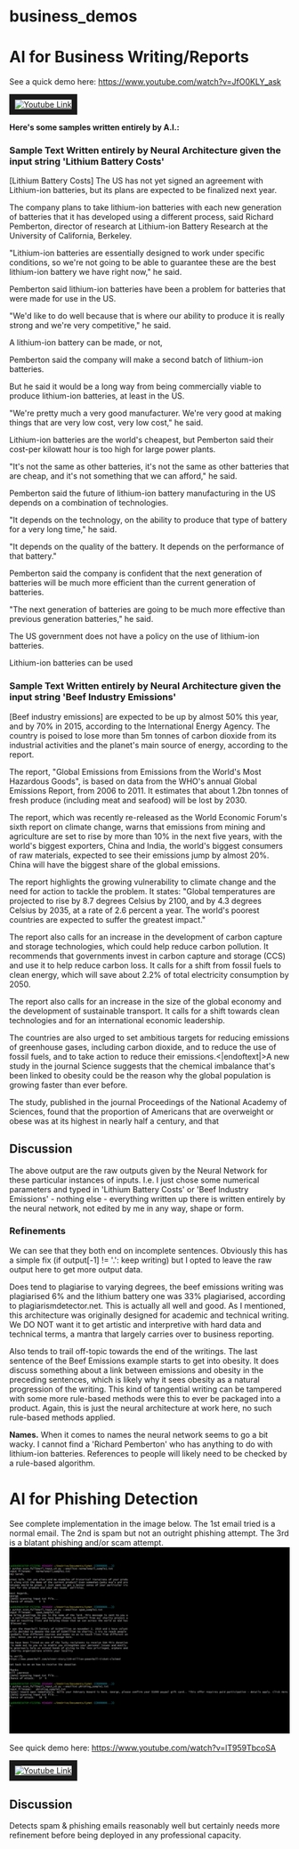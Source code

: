# business_demos
# AI for Business Writing/Reports 
See a quick demo here:
https://www.youtube.com/watch?v=JfO0KLY_ask

<a href="http://www.youtube.com/watch?feature=player_embedded&v=JfO0KLY_ask
" target="_blank"><img src="http://img.youtube.com/vi/JfO0KLY_ask/0.jpg" 
alt="Youtube Link" width="240" height="180" border="10" /></a>

**Here's some samples written entirely by A.I.:**

### Sample Text Written entirely by Neural Architecture given the input string 'Lithium Battery Costs'
[Lithium Battery Costs] The US has not yet signed an agreement with Lithium-ion batteries, but its plans are expected to be finalized next year.

The company plans to take lithium-ion batteries with each new generation of batteries that it has developed using a different process, said Richard Pemberton, director of research at Lithium-ion Battery Research at the University of California, Berkeley.

"Lithium-ion batteries are essentially designed to work under specific conditions, so we're not going to be able to guarantee these are the best lithium-ion battery we have right now," he said.

Pemberton said lithium-ion batteries have been a problem for batteries that were made for use in the US.

"We'd like to do well because that is where our ability to produce it is really strong and we're very competitive," he said.

A lithium-ion battery can be made, or not,

Pemberton said the company will make a second batch of lithium-ion batteries.

But he said it would be a long way from being commercially viable to produce lithium-ion batteries, at least in the US.

"We're pretty much a very good manufacturer. We're very good at making things that are very low cost, very low cost," he said.

Lithium-ion batteries are the world's cheapest, but Pemberton said their cost-per kilowatt hour is too high for large power plants.

"It's not the same as other batteries, it's not the same as other batteries that are cheap, and it's not something that we can afford," he said.

Pemberton said the future of lithium-ion battery manufacturing in the US depends on a combination of technologies.

"It depends on the technology, on the ability to produce that type of battery for a very long time," he said.

"It depends on the quality of the battery. It depends on the performance of that battery."

Pemberton said the company is confident that the next generation of batteries will be much more efficient than the current generation of batteries.

"The next generation of batteries are going to be much more effective than previous generation batteries," he said.

The US government does not have a policy on the use of lithium-ion batteries.

Lithium-ion batteries can be used 

### Sample Text Written entirely by Neural Architecture given the input string 'Beef Industry Emissions'
[Beef industry emissions] are expected to be up by almost 50% this year, and by 70% in 2015, according to the International Energy Agency. The country is poised to lose more than 5m tonnes of carbon dioxide from its industrial activities and the planet's main source of energy, according to the report.

The report, "Global Emissions from Emissions from the World's Most Hazardous Goods", is based on data from the WHO's annual Global Emissions Report, from 2006 to 2011. It estimates that about 1.2bn tonnes of fresh produce (including meat and seafood) will be lost by 2030.

The report, which was recently re-released as the World Economic Forum's sixth report on climate change, warns that emissions from mining and agriculture are set to rise by more than 10% in the next five years, with the world's biggest exporters, China and India, the world's biggest consumers of raw materials, expected to see their emissions jump by almost 20%. China will have the biggest share of the global emissions.

The report highlights the growing vulnerability to climate change and the need for action to tackle the problem. It states: "Global temperatures are projected to rise by 8.7 degrees Celsius by 2100, and by 4.3 degrees Celsius by 2035, at a rate of 2.6 percent a year. The world's poorest countries are expected to suffer the greatest impact."

The report also calls for an increase in the development of carbon capture and storage technologies, which could help reduce carbon pollution. It recommends that governments invest in carbon capture and storage (CCS) and use it to help reduce carbon loss. It calls for a shift from fossil fuels to clean energy, which will save about 2.2% of total electricity consumption by 2050.

The report also calls for an increase in the size of the global economy and the development of sustainable transport. It calls for a shift towards clean technologies and for an international economic leadership.

The countries are also urged to set ambitious targets for reducing emissions of greenhouse gases, including carbon dioxide, and to reduce the use of fossil fuels, and to take action to reduce their emissions.<|endoftext|>A new study in the journal Science suggests that the chemical imbalance that's been linked to obesity could be the reason why the global population is growing faster than ever before.

The study, published in the journal Proceedings of the National Academy of Sciences, found that the proportion of Americans that are overweight or obese was at its highest in nearly half a century, and that

## Discussion
The above output are the raw outputs given by the Neural Network for these particular instances of inputs. I.e. I just chose some numerical parameters and typed in 'Lithium Battery Costs' or 'Beef Industry Emissions' - nothing else - everything written up there is written entirely by the neural network, not edited by me in any way, shape or form.

### Refinements
We can see that they both end on incomplete sentences. Obviously this has a simple fix (if output[-1] != '.': keep writing) but I opted to leave the raw output here to get more output data. 

Does tend to plagiarise to varying degrees, the beef emissions writing was plagiarised 6% and the lithium battery one was 33% plagiarised, according to plagiarismdetector.net. This is actually all well and good. As I mentioned, this architecture was originally designed for academic and technical writing. We DO NOT want it to get artistic and interpretive with hard data and technical terms, a mantra that largely carries over to business reporting. 

Also tends to trail off-topic towards the end of the writings. The last sentence of the Beef Emissions example starts to get into obesity. It does discuss something about a link between emissions and obesity in the preceding sentences, which is likely why it sees obesity as a natural progression of the writing. This kind of tangential writing can be tampered with some more rule-based methods were this to ever be packaged into a product. Again, this is just the neural architecture at work here, no such rule-based methods applied. 

**Names.** When it comes to names the neural network seems to go a bit wacky. I cannot find a 'Richard Pemberton' who has anything to do with lithium-ion batteries. References to people will likely need to be checked by a rule-based algorithm. 

# AI for Phishing Detection
See complete implementation in the image below. The 1st email tried is a normal email. The 2nd is spam but not an outright phishing attempt. The 3rd is a blatant phishing and/or scam attempt.
![Alt Text](cynet_example1.png)

See quick demo here:
https://www.youtube.com/watch?v=lT959TbcoSA

<a href="http://www.youtube.com/watch?feature=player_embedded&v=lT959TbcoSA
" target="_blank"><img src="http://img.youtube.com/vi/lT959TbcoSA/0.jpg" 
alt="Youtube Link" width="240" height="180" border="10" /></a>

## Discussion
Detects spam & phishing emails reasonably well but certainly needs more refinement before being deployed in any professional capacity. 
